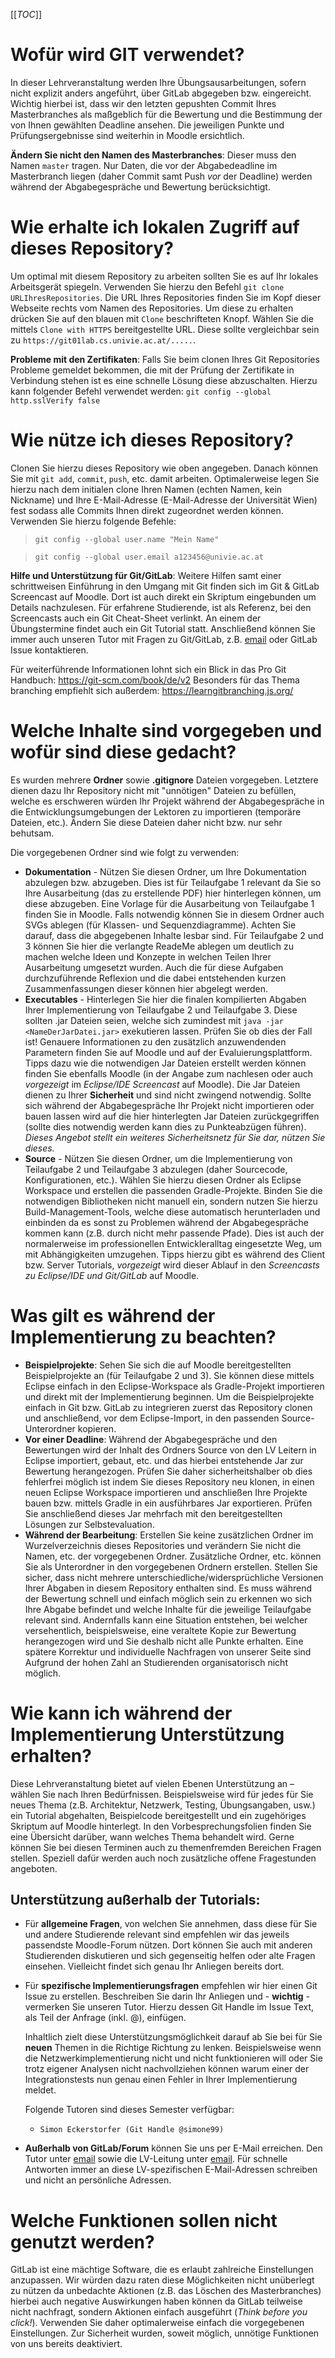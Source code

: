 [[_TOC_]]

# Wofür wird GIT verwendet?

In dieser Lehrveranstaltung werden Ihre Übungsausarbeitungen, sofern nicht explizit anders angeführt, über GitLab abgegeben bzw. eingereicht. Wichtig hierbei ist, dass wir den letzten gepushten Commit Ihres Masterbranches als maßgeblich für die Bewertung und die Bestimmung der von Ihnen gewählten Deadline ansehen. Die jeweiligen Punkte und Prüfungsergebnisse sind weiterhin in Moodle ersichtlich. 

**Ändern Sie nicht den Namen des Masterbranches**: Dieser muss den Namen `master` tragen. Nur Daten, die vor der Abgabedeadline im Masterbranch liegen (daher Commit samt Push *vor* der Deadline) werden während der Abgabegespräche und Bewertung berücksichtigt.

# Wie erhalte ich lokalen Zugriff auf dieses Repository?

Um optimal mit diesem Repository zu arbeiten sollten Sie es auf Ihr lokales Arbeitsgerät spiegeln. Verwenden Sie hierzu den Befehl `git clone URLIhresRepositories`. Die URL Ihres Repositories finden Sie im Kopf dieser Webseite rechts vom Namen des Repositories. Um diese zu erhalten drücken Sie auf den blauen mit `Clone` beschrifteten Knopf. Wählen Sie die mittels `Clone with HTTPS` bereitgestellte URL. Diese sollte vergleichbar sein zu `https://git01lab.cs.univie.ac.at/.....`. 

**Probleme mit den Zertifikaten**: Falls Sie beim clonen Ihres Git Repositories Probleme gemeldet bekommen, die mit der Prüfung der Zertifikate in Verbindung stehen ist es eine schnelle Lösung diese abzuschalten. Hierzu kann folgender Befehl verwendet werden:  `git config --global http.sslVerify false`

# Wie nütze ich dieses Repository?

Clonen Sie hierzu dieses Repository wie oben angegeben. Danach können Sie mit `git add`, `commit`, `push`, etc. damit arbeiten. Optimalerweise legen Sie hierzu nach dem initialen clone Ihren Namen (echten Namen, kein Nickname) und Ihre E-Mail-Adresse (E-Mail-Adresse der Universität Wien) fest sodass alle Commits Ihnen direkt zugeordnet werden können. Verwenden Sie hierzu folgende Befehle:

> `git config --global user.name "Mein Name"`

> `git config --global user.email a123456@univie.ac.at`

**Hilfe und Unterstützung für Git/GitLab**: Weitere Hilfen samt einer schrittweisen Einführung in den Umgang mit Git finden sich im Git & GitLab Screencast auf Moodle. Dort ist auch direkt ein Skriptum eingebunden um Details nachzulesen. Für erfahrene Studierende, ist als Referenz, bei den Screencasts auch ein Git Cheat-Sheet verlinkt. An einem der Übungstermine findet auch ein Git Tutorial statt. Anschließend können Sie immer auch unseren Tutor mit Fragen zu Git/GitLab, z.B. [email](mailto:tutor.swe1@univie.ac.at) oder GitLab Issue kontaktieren.

Für weiterführende Informationen lohnt sich ein Blick in das Pro Git Handbuch: https://git-scm.com/book/de/v2 Besonders für das Thema branching empfiehlt sich außerdem: https://learngitbranching.js.org/ 

# Welche Inhalte sind vorgegeben und wofür sind diese gedacht?

Es wurden mehrere **Ordner** sowie **.gitignore** Dateien vorgegeben. Letztere dienen dazu Ihr Repository nicht mit "unnötigen" Dateien zu befüllen, welche es erschweren würden Ihr Projekt während der Abgabegespräche in die Entwicklungsumgebungen der Lektoren zu importieren (temporäre Dateien, etc.). Ändern Sie diese Dateien daher nicht bzw. nur sehr behutsam. 

Die vorgegebenen Ordner sind wie folgt zu verwenden:
* **Dokumentation** - Nützen Sie diesen Ordner, um Ihre Dokumentation abzulegen bzw. abzugeben. Dies ist für Teilaufgabe 1 relevant da Sie so Ihre Ausarbeitung (das zu erstellende PDF) hier hinterlegen können, um diese abzugeben. Eine Vorlage für die Ausarbeitung von Teilaufgabe 1 finden Sie in Moodle. Falls notwendig können Sie in diesem Ordner auch SVGs ablegen (für Klassen- und Sequenzdiagramme). Achten Sie darauf, dass die abgegebenen Inhalte lesbar sind. Für Teilaufgabe 2 und 3 können Sie hier die verlangte ReadeMe ablegen um deutlich zu machen welche Ideen und Konzepte in welchen Teilen Ihrer Ausarbeitung umgesetzt wurden. Auch die für diese Aufgaben durchzuführende Reflexion und die dabei entstehenden kurzen Zusammenfassungen dieser können hier abgelegt werden.
* **Executables** - Hinterlegen Sie hier die finalen kompilierten Abgaben Ihrer Implementierung von Teilaufgabe 2 und Teilaufgabe 3. Diese sollten .jar Dateien seien, welche sich zumindest mit `java -jar <NameDerJarDatei.jar>` exekutieren lassen. Prüfen Sie ob dies der Fall ist! Genauere Informationen zu den zusätzlich anzuwendenden Parametern finden Sie auf Moodle und auf der Evaluierungsplattform. 
Tipps dazu wie die notwendigen Jar Dateien erstellt werden können finden Sie ebenfalls Moodle (in der Angabe zum nachlesen oder auch _vorgezeigt_ im _Eclipse/IDE Screencast_ auf Moodle). Die Jar Dateien dienen zu Ihrer **Sicherheit** und sind nicht zwingend notwendig. Sollte sich während der Abgabegespräche Ihr Projekt nicht importieren oder bauen lassen wird auf die hier hinterlegten Jar Dateien zurückgegriffen (sollte dies notwendig werden kann dies zu Punkteabzügen führen). _Dieses Angebot stellt ein weiteres Sicherheitsnetz für Sie dar, nützen Sie dieses._
* **Source** - Nützen Sie diesen Ordner, um die Implementierung von Teilaufgabe 2 und Teilaufgabe 3 abzulegen (daher Sourcecode, Konfigurationen, etc.). Wählen Sie hierzu diesen Ordner als Eclipse Workspace und erstellen die passenden Gradle-Projekte. Binden Sie die notwendigen Bibliotheken nicht manuell ein, sondern nutzen Sie hierzu Build-Management-Tools, welche diese automatisch herunterladen und einbinden da es sonst zu Problemen während der Abgabegespräche kommen kann (z.B. durch nicht mehr passende Pfade). Dies ist auch der normalerweise im professionellen Entwickleralltag eingesetzte Weg, um mit Abhängigkeiten umzugehen. Tipps hierzu gibt es während des  Client bzw. Server Tutorials, _vorgezeigt_ wird dieser Ablauf in den _Screencasts zu Eclipse/IDE und Git/GitLab_ auf Moodle. 

# Was gilt es während der Implementierung zu beachten? 

* **Beispielprojekte**: Sehen Sie sich die auf Moodle bereitgestellten Beispielprojekte an (für Teilaufgabe 2 und 3). Sie können diese mittels Eclipse einfach in den Eclipse-Workspace als Gradle-Projekt importieren und direkt mit der Implementierung beginnen. Um die Beispielprojekte einfach in Git bzw. GitLab zu integrieren zuerst das Repository clonen und anschließend, vor dem Eclipse-Import, in den passenden Source-Unterordner kopieren.
* **Vor einer Deadline**: Während der Abgabegespräche und den Bewertungen wird der Inhalt des Ordners Source von den LV Leitern in Eclipse importiert, gebaut, etc. und das hierbei entstehende Jar zur Bewertung herangezogen. Prüfen Sie daher sicherheitshalber ob dies fehlerfrei möglich ist indem Sie dieses Repository neu klonen, in einen neuen Eclipse Workspace importieren und anschließen Ihre Projekte bauen bzw. mittels Gradle in ein ausführbares Jar exportieren. Prüfen Sie anschließend dieses Jar mehrfach mit den bereitgestellten Lösungen zur Selbstevaluation.
* **Während der Bearbeitung**: Erstellen Sie keine zusätzlichen Ordner im Wurzelverzeichnis dieses Repositories und verändern Sie nicht die Namen, etc. der vorgegebenen Ordner. Zusätzliche Ordner, etc. können Sie als Unterordner in den vorgegebenen Ordnern erstellen. Stellen Sie sicher, dass nicht mehrere unterschiedliche/widersprüchliche Versionen Ihrer Abgaben in diesem Repository enthalten sind. Es muss während der Bewertung schnell und einfach möglich sein zu erkennen wo sich Ihre Abgabe befindet und welche Inhalte für die jeweilige Teilaufgabe relevant sind. Andernfalls kann eine Situation entstehen, bei welcher versehentlich, beispielsweise, eine veraltete Kopie zur Bewertung herangezogen wird und Sie deshalb nicht alle Punkte erhalten. Eine spätere Korrektur und individuelle Nachfragen von unserer Seite sind Aufgrund der hohen Zahl an Studierenden organisatorisch nicht möglich.    

# Wie kann ich während der Implementierung Unterstützung erhalten?

Diese Lehrveranstaltung bietet auf vielen Ebenen Unterstützung an – wählen Sie nach Ihren Bedürfnissen. Beispielsweise wird für jedes für Sie neues Thema (z.B. Architektur, Netzwerk, Testing, Übungsangaben, usw.) ein Tutorial abgehalten, Beispielcode bereitgestellt und ein zugehöriges Skriptum auf Moodle hinterlegt. In den Vorbesprechungsfolien finden Sie eine Übersicht darüber, wann welches Thema behandelt wird. Gerne können Sie bei diesen Terminen auch zu themenfremden Bereichen Fragen stellen. Speziell dafür werden auch noch zusätzliche offene Fragestunden angeboten.

## Unterstützung außerhalb der Tutorials:

- Für **allgemeine Fragen**, von welchen Sie annehmen, dass diese für Sie und andere Studierende relevant sind empfehlen wir das jeweils passendste Moodle-Forum nützen. Dort können Sie auch mit anderen Studierenden diskutieren und sich gegenseitig helfen oder alte Fragen einsehen. Vielleicht findet sich genau Ihr Anliegen bereits dort.

- Für **spezifische Implementierungsfragen** empfehlen wir hier einen Git Issue zu erstellen. Beschreiben Sie darin Ihr Anliegen und - **wichtig** - vermerken Sie unseren Tutor. Hierzu dessen Git Handle im Issue Text, als Teil der Anfrage (inkl. @), einfügen. 

   Inhaltlich zielt diese Unterstützungsmöglichkeit darauf ab Sie bei für Sie **neuen** Themen in die Richtige Richtung zu lenken. Beispielsweise wenn die Netzwerkimplementierung nicht und nicht funktionieren will oder Sie trotz eigener Analysen nicht nachvollziehen können warum einer der Integrationstests nun genau einen Fehler in Ihrer Implementierung meldet. 

   Folgende Tutoren sind dieses Semester verfügbar: 

   - `Simon Eckerstorfer (Git Handle @simone99)`

- **Außerhalb von GitLab/Forum** können Sie uns per E-Mail erreichen. Den Tutor unter [email](mailto:tutor.swe1@univie.ac.at) sowie die LV-Leitung unter [email](mailto:swe1.wst@univie.ac.at). Für schnelle Antworten immer an diese LV-spezifischen E-Mail-Adressen schreiben und nicht an persönliche Adressen.

# Welche Funktionen sollen nicht genutzt werden?

GitLab ist eine mächtige Software, die es erlaubt zahlreiche Einstellungen anzupassen. Wir würden dazu raten diese Möglichkeiten nicht unüberlegt zu nützen da unbedachte Aktionen (z.B. das Löschen des Masterbranches) hierbei auch negative Auswirkungen haben können da GitLab teilweise nicht nachfragt, sondern Aktionen einfach ausgeführt (*Think before you click!*). Verwenden Sie daher optimalerweise einfach die vorgegebenen Einstellungen. Zur Sicherheit wurden, soweit möglich, unnötige Funktionen von uns bereits deaktiviert.
